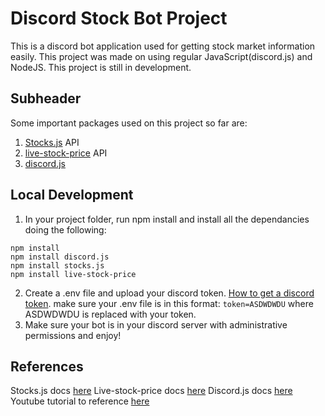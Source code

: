 # Discord Stock Bot Project

This is a discord bot application used for getting stock market information easily. This project was made on using regular JavaScript(discord.js) and NodeJS. This project is still in development.

## Subheader

Some important packages used on this project so far are:

1. [Stocks.js](https://github.com/wagenaartje/stocks.js) API
2. [live-stock-price](https://github.com/tpatel29/live-stock-price) API
3. [discord.js](https://discord.js.org/)

## Local Development

1. In your project folder, run npm install and install all the dependancies doing the following:

```
npm install
npm install discord.js
npm install stocks.js
npm install live-stock-price
```

2. Create a .env file and upload your discord token. [How to get a discord token](https://discord.com/developers/docs/getting-started).
   make sure your .env file is in this format:
   `token=ASDWDWDU`
   where ASDWDWDU is replaced with your token.
3. Make sure your bot is in your discord server with administrative permissions and enjoy!

## References

Stocks.js docs [here](https://github.com/wagenaartje/stocks.js)
Live-stock-price docs [here](https://github.com/tpatel29/live-stock-price)
Discord.js docs [here](https://discord.js.org/)
Youtube tutorial to reference [here](https://youtu.be/6IgOXmQMT68?si=fTAhcGinI7Nxdptj)
